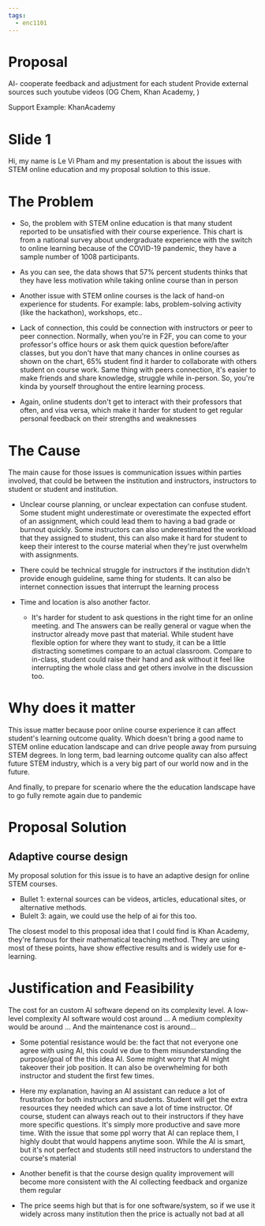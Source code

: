 ```yaml
---
tags:
  - enc1101
---
```



# Proposal
AI- cooperate feedback and adjustment for each student
Provide external sources such youtube videos (OG Chem, Khan Academy, )

Support Example: KhanAcademy


# Slide 1
Hi, my name is Le Vi Pham and my presentation is about the issues with STEM online education and my proposal solution to this issue.

# The Problem
- So, the problem with STEM online education is that many student reported to be unsatisfied with their course experience. This chart is from a national survey about undergraduate experience with the switch to online learning because of the COVID-19 pandemic, they have a sample number of 1008 participants.
- As you can see, the data shows that 57% percent students thinks that they have less motivation while taking online course than in person

- Another issue with STEM online courses is the lack of hand-on experience for students. For example: labs, problem-solving activity (like the hackathon), workshops, etc..

- Lack of connection, this could be connection with instructors or peer to peer connection. Normally, when you're in F2F, you can come to your professor's office hours or ask them quick question before/after classes, but you don't have that many chances in online courses as shown on the chart, 65% student find it harder to collaborate with others student on course work. Same thing with peers connection, it's easier to make friends and share knowledge, struggle while in-person. So, you're kinda by yourself throughout the entire learning process.

- Again, online students don't get to interact with their professors that often, and visa versa, which make it harder for student to get regular personal feedback on their strengths and weaknesses

# The Cause
The main cause for those issues is communication issues within parties involved, that could be  between the institution and instructors, instructors to student or student and institution. 

- Unclear course planning, or unclear expectation can confuse student. Some student might underestimate or overestimate the expected effort of an assignment, which could lead them to having a bad grade or burnout quickly. Some instructors can also underestimated the workload that they assigned to student, this can also make it hard for student to keep their interest to the course material when they're just overwhelm with assignments.  

- There could be technical struggle for instructors if the institution didn't provide enough guideline, same thing for students. It can also be internet connection issues that interrupt the learning process

- Time and location is also another factor. 
	- It's harder for student to ask questions in the right time for an online meeting. and The answers can be really general or vague when the instructor already move past that material. While student have flexible option for where they want to study, it can be a little distracting sometimes compare to an actual classroom. Compare to in-class, student could raise their hand and ask without it feel like interrupting the whole class and get others involve in the discussion too. 

# Why does it matter​

This issue matter because poor online course experience it can affect student's learning outcome quality. Which doesn't bring a good name to STEM online education landscape and can drive people away from pursuing STEM degrees. In long term, bad learning outcome quality can also affect future STEM industry, which is a very big part of our world now and in the future. 

And finally, to prepare for scenario where the the education landscape have to go fully remote again due to pandemic


# Proposal Solution
## Adaptive course design
My proposal solution for this issue is to have an adaptive design for online STEM courses.
- Bullet 1: external sources can be videos, articles, educational sites, or alternative methods.
- Bulelt 3: again, we could use the help of ai for this too. 

The closest model to this proposal idea that I could find is Khan Academy, they're famous for their mathematical teaching method. They are using most of these points, have show effective results and is widely use for e-learning.


# Justification and Feasibility
The cost for an custom AI software depend on its complexity level. A low-level complexity AI software would cost around ... A medium complexity would be around ... And the maintenance cost is around...

- Some potential resistance would be: the fact that not everyone one agree with using AI, this could ve due to them misunderstanding the purpose/goal of the this idea AI. Some might worry that AI might takeover their job position. It can also be overwhelming for both instructor and student the first few times.

- Here my explanation, having an AI assistant can reduce a lot of frustration for both instructors and students. Student will get the extra resources they needed which can save a lot of time instructor. Of course, student can always reach out to their instructors if they have more specific questions. It's simply more productive and save more time. With the issue that some ppl worry that AI can replace them, I highly doubt that would happens anytime soon. While the AI is smart, but it's not perfect and students still need instructors to understand the course's material
- Another benefit is that the course design quality improvement will become more consistent with the AI collecting feedback and organize them regular
- The price seems high but that is for one software/system, so if we use it widely across many institution then the price is actually not bad at all